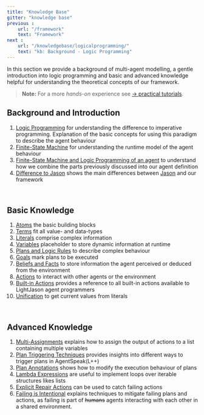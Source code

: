 ```yaml
---
title: "Knowledge Base"
gitter: "knowledge base"
previous :
    url: "/framework"
    text: "Framework"
next :
    url: "/knowledgebase/logicalprogramming/"
    text: "kb: Background - Logic Programming"
---
```


In this section we provide a background of multi-agent modelling, a gentle introduction into logic programming and basic and advanced knowledge helpful for understanding the theoretical concepts of our framework.

<!--more-->

> **Note:** For a more *hands-on* experience see [&#8594; practical tutorials](/tutorials).

## Background and Introduction
  1. [Logic Programming](logicalprogramming) for understanding the difference to imperative programming. Explanation of the basic concepts for using this paradigm to describe the agent behaviour
  2. [Finite-State Machine](finitestatemachine) for understanding the runtime model of the agent behaviour
  3. [Finite-State Machine and Logic Programming of an agent](agent) to understand how we combine the parts previously discussed into our agent definition
  4. [Difference to Jason](differencetojason) shows the main differences between [Jason](http://jason.sourceforge.net) and our framework


<br>

## Basic Knowledge
  1. [Atoms](atoms) the basic building blocks
  2. [Terms](terms) fit all value- and data-types
  3. [Literals](literals) comprise complex information
  4. [Variables](variables) placeholder to store dynamic information at runtime
  5. [Plans and Logic Rules](plansandrules) to describe complex behaviour
  6. [Goals](goals) mark plans to be executed
  7. [Beliefs and Facts](beliefsandfacts) to store information the agent perceived or deduced from the environment
  8. [Actions](actions) to interact with other agents or the environment
  9. [Built-in Actions](builtinactions) provides a reference to all built-in actions available to LightJason agent programmers
  10. [Unification](unification) to get current values from literals

<br>

## Advanced Knowledge
  1. [Multi-Assignments](multiassignments) explains how to assign the output of actions to a list containing multiple variables
  2. [Plan Triggering Techniques](triggering) provides insights into different ways to trigger plans in AgentSpeak(L++)
  3. [Plan Annotations](annotations) shows how to modify the execution behaviour of plans
  4. [Lambda Expressions](lambdaexpressions) are useful to implement loops over iterable structures likes lists
  5. [Explicit Repair Actions](repairactions) can be used to catch failing actions
  6. [Failing is Intentional](failing) explains techniques to mitigate failing plans and actions, as failing is part of ~~humans~~ agents interacting with each other in a shared environment.

